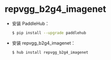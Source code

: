 # repvgg_b2g4_imagenet
* 安装 PaddleHub：

    ```bash
    $ pip install --upgrade paddlehub
    ```

* 安装 repvgg_b2g4_imagenet：

    ```bash
    $ hub install repvgg_b2g4_imagenet
    ```
